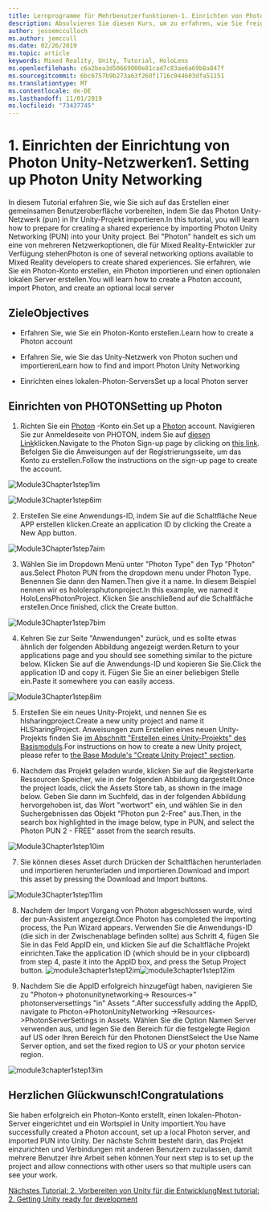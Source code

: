 ```yaml
---
title: Lernprogramme für Mehrbenutzerfunktionen-1. Einrichten von Photon Unity-Netzwerken
description: Absolvieren Sie diesen Kurs, um zu erfahren, wie Sie freigegebene Umgebungen mit mehreren Benutzern in einer hololens 2-Anwendung implementieren.
author: jessemcculloch
ms.author: jemccull
ms.date: 02/26/2019
ms.topic: article
keywords: Mixed Reality, Unity, Tutorial, HoloLens
ms.openlocfilehash: c6a2bea3d50669000e81cad7c83ae6a69b8a847f
ms.sourcegitcommit: 6bc6757b9b273a63f260f1716c944603dfa51151
ms.translationtype: MT
ms.contentlocale: de-DE
ms.lasthandoff: 11/01/2019
ms.locfileid: "73437745"
---
```

#  <a name="1-setting-up-photon-unity-networking"></a><span data-ttu-id="ccbec-105">1. Einrichten der Einrichtung von Photon Unity-Netzwerken</span><span class="sxs-lookup"><span data-stu-id="ccbec-105">1. Setting up Photon Unity Networking</span></span>

<span data-ttu-id="ccbec-106">In diesem Tutorial erfahren Sie, wie Sie sich auf das Erstellen einer gemeinsamen Benutzeroberfläche vorbereiten, indem Sie das Photon Unity-Netzwerk (pun) in Ihr Unity-Projekt importieren.</span><span class="sxs-lookup"><span data-stu-id="ccbec-106">In this tutorial, you will learn how to prepare for creating a shared experience by importing Photon Unity Networking (PUN) into your Unity project.</span></span> <span data-ttu-id="ccbec-107">Bei "Photon" handelt es sich um eine von mehreren Netzwerkoptionen, die für Mixed Reality-Entwickler zur Verfügung stehen</span><span class="sxs-lookup"><span data-stu-id="ccbec-107">Photon is one of several networking options available to Mixed Reality developers to create shared experiences.</span></span> <span data-ttu-id="ccbec-108">Sie erfahren, wie Sie ein Photon-Konto erstellen, ein Photon importieren und einen optionalen lokalen Server erstellen.</span><span class="sxs-lookup"><span data-stu-id="ccbec-108">You will learn how to create a Photon account, import Photon, and create an optional local server</span></span>

## <a name="objectives"></a><span data-ttu-id="ccbec-109">Ziele</span><span class="sxs-lookup"><span data-stu-id="ccbec-109">Objectives</span></span>

* <span data-ttu-id="ccbec-110">Erfahren Sie, wie Sie ein Photon-Konto erstellen.</span><span class="sxs-lookup"><span data-stu-id="ccbec-110">Learn how to create a Photon account</span></span>

* <span data-ttu-id="ccbec-111">Erfahren Sie, wie Sie das Unity-Netzwerk von Photon suchen und importieren</span><span class="sxs-lookup"><span data-stu-id="ccbec-111">Learn how to find and import Photon Unity Networking</span></span>

* <span data-ttu-id="ccbec-112">Einrichten eines lokalen-Photon-Servers</span><span class="sxs-lookup"><span data-stu-id="ccbec-112">Set up a local Photon server</span></span>

  

## <a name="setting-up-photon"></a><span data-ttu-id="ccbec-113">Einrichten von PHOTON</span><span class="sxs-lookup"><span data-stu-id="ccbec-113">Setting up Photon</span></span>

1. <span data-ttu-id="ccbec-114">Richten Sie ein [Photon](https://dashboard.photonengine.com//Account/SignUp) -Konto ein.</span><span class="sxs-lookup"><span data-stu-id="ccbec-114">Set up a [Photon](https://dashboard.photonengine.com//Account/SignUp) account.</span></span> <span data-ttu-id="ccbec-115">Navigieren Sie zur Anmeldeseite von PHOTON, indem Sie auf [diesen Link](https://dashboard.photonengine.com//Account/SignUp)klicken.</span><span class="sxs-lookup"><span data-stu-id="ccbec-115">Navigate to the Photon Sign-up page by clicking on [this link](https://dashboard.photonengine.com//Account/SignUp).</span></span> <span data-ttu-id="ccbec-116">Befolgen Sie die Anweisungen auf der Registrierungsseite, um das Konto zu erstellen.</span><span class="sxs-lookup"><span data-stu-id="ccbec-116">Follow the instructions on the sign-up page to create the account.</span></span> 
   

![Module3Chapter1step1im](images/module3chapter1step1im.PNG)

![Module3Chapter1step6im](images/module3chapter1step6im.PNG)

2. <span data-ttu-id="ccbec-119">Erstellen Sie eine Anwendungs-ID, indem Sie auf die Schaltfläche Neue APP erstellen klicken.</span><span class="sxs-lookup"><span data-stu-id="ccbec-119">Create an application ID by clicking the Create a New App button.</span></span>

![Module3Chapter1step7aim](images/module3chapter1step7aim.PNG)

3. <span data-ttu-id="ccbec-121">Wählen Sie im Dropdown Menü unter "Photon Type" den Typ "Photon" aus.</span><span class="sxs-lookup"><span data-stu-id="ccbec-121">Select Photon PUN from the dropdown menu under Photon Type.</span></span> <span data-ttu-id="ccbec-122">Benennen Sie dann den Namen.</span><span class="sxs-lookup"><span data-stu-id="ccbec-122">Then give it a name.</span></span> <span data-ttu-id="ccbec-123">In diesem Beispiel nennen wir es hololersphutonproject.</span><span class="sxs-lookup"><span data-stu-id="ccbec-123">In this example, we named it HoloLensPhotonProject.</span></span> <span data-ttu-id="ccbec-124">Klicken Sie anschließend auf die Schaltfläche erstellen.</span><span class="sxs-lookup"><span data-stu-id="ccbec-124">Once finished, click the Create button.</span></span>

![Module3Chapter1step7bim](images/module3chapter1step7bim.PNG)

4. <span data-ttu-id="ccbec-126">Kehren Sie zur Seite "Anwendungen" zurück, und es sollte etwas ähnlich der folgenden Abbildung angezeigt werden.</span><span class="sxs-lookup"><span data-stu-id="ccbec-126">Return to your applications page and you should see something similar to the picture below.</span></span> <span data-ttu-id="ccbec-127">Klicken Sie auf die Anwendungs-ID und kopieren Sie Sie.</span><span class="sxs-lookup"><span data-stu-id="ccbec-127">Click the application ID and copy it.</span></span> <span data-ttu-id="ccbec-128">Fügen Sie Sie an einer beliebigen Stelle ein.</span><span class="sxs-lookup"><span data-stu-id="ccbec-128">Paste it somewhere you can easily access.</span></span>  

![Module3Chapter1step8im](images/module3chapter1step8im.PNG)

5. <span data-ttu-id="ccbec-130">Erstellen Sie ein neues Unity-Projekt, und nennen Sie es hlsharingproject.</span><span class="sxs-lookup"><span data-stu-id="ccbec-130">Create a new unity project and name it HLSharingProject.</span></span> <span data-ttu-id="ccbec-131">Anweisungen zum Erstellen eines neuen Unity-Projekts finden Sie [im Abschnitt "Erstellen eines Unity-Projekts" des Basismoduls](https://docs.microsoft.com//windows/mixed-reality/mrlearning-base-ch1#create-new-unity-project).</span><span class="sxs-lookup"><span data-stu-id="ccbec-131">For instructions on how to create a new Unity project, please refer to [the Base Module's "Create Unity Project" section](https://docs.microsoft.com//windows/mixed-reality/mrlearning-base-ch1#create-new-unity-project).</span></span> 

6. <span data-ttu-id="ccbec-132">Nachdem das Projekt geladen wurde, klicken Sie auf die Registerkarte Ressourcen Speicher, wie in der folgenden Abbildung dargestellt.</span><span class="sxs-lookup"><span data-stu-id="ccbec-132">Once the project loads, click the Assets Store tab, as shown in the image below.</span></span> <span data-ttu-id="ccbec-133">Geben Sie dann im Suchfeld, das in der folgenden Abbildung hervorgehoben ist, das Wort "wortwort" ein, und wählen Sie in den Suchergebnissen das Objekt "Photon pun 2-Free" aus.</span><span class="sxs-lookup"><span data-stu-id="ccbec-133">Then, in the search box highlighted in the image below, type in PUN, and select the Photon PUN 2 - FREE" asset from the search results.</span></span> 

![Module3Chapter1step10im](images/module3chapter1step10im.PNG)

7. <span data-ttu-id="ccbec-135">Sie können dieses Asset durch Drücken der Schaltflächen herunterladen und importieren herunterladen und importieren.</span><span class="sxs-lookup"><span data-stu-id="ccbec-135">Download and import this asset by pressing the Download and Import buttons.</span></span>

![Module3Chapter1step11im](images/module3chapter1step11im.PNG)

8. <span data-ttu-id="ccbec-137">Nachdem der Import Vorgang von Photon abgeschlossen wurde, wird der pun-Assistent angezeigt.</span><span class="sxs-lookup"><span data-stu-id="ccbec-137">Once Photon has completed the importing process, the Pun Wizard appears.</span></span> <span data-ttu-id="ccbec-138">Verwenden Sie die Anwendungs-ID (die sich in der Zwischenablage befinden sollte) aus Schritt 4, fügen Sie Sie in das Feld AppID ein, und klicken Sie auf die Schaltfläche Projekt einrichten.</span><span class="sxs-lookup"><span data-stu-id="ccbec-138">Take the application ID (which should be in your clipboard) from step 4, paste it into the AppID box, and press the Setup Project button.</span></span> 
<span data-ttu-id="ccbec-139">![module3chapter1step12im](images/module3chapter1step12im.PNG)</span><span class="sxs-lookup"><span data-stu-id="ccbec-139">![module3chapter1step12im](images/module3chapter1step12im.PNG)</span></span>

9. <span data-ttu-id="ccbec-140">Nachdem Sie die AppID erfolgreich hinzugefügt haben, navigieren Sie zu "Photon-> photonunitynetworking-> Resources->" photonserversettings "in" Assets ".</span><span class="sxs-lookup"><span data-stu-id="ccbec-140">After successfully adding the AppID, navigate to Photon->PhotonUnityNetworking ->Resources->PhotonServerSettings in Assets.</span></span> <span data-ttu-id="ccbec-141">Wählen Sie die Option Namen Server verwenden aus, und legen Sie den Bereich für die festgelegte Region auf US oder Ihren Bereich für den Photonen Dienst</span><span class="sxs-lookup"><span data-stu-id="ccbec-141">Select the Use Name Server option, and set the fixed region to US or your photon service region.</span></span>

![module3chapter1step13im](images/module3chapter1step13im.PNG)

## <a name="congratulations"></a><span data-ttu-id="ccbec-143">Herzlichen Glückwunsch!</span><span class="sxs-lookup"><span data-stu-id="ccbec-143">Congratulations</span></span>

<span data-ttu-id="ccbec-144">Sie haben erfolgreich ein Photon-Konto erstellt, einen lokalen-Photon-Server eingerichtet und ein Wortspiel in Unity importiert.</span><span class="sxs-lookup"><span data-stu-id="ccbec-144">You have successfully created a Photon account, set up a local Photon server, and imported PUN into Unity.</span></span> <span data-ttu-id="ccbec-145">Der nächste Schritt besteht darin, das Projekt einzurichten und Verbindungen mit anderen Benutzern zuzulassen, damit mehrere Benutzer ihre Arbeit sehen können.</span><span class="sxs-lookup"><span data-stu-id="ccbec-145">Your next step is to set up the project and allow connections with other users so that multiple users can see your work.</span></span> 

<span data-ttu-id="ccbec-146">[Nächstes Tutorial: 2. Vorbereiten von Unity für die Entwicklung](mrlearning-sharing(photon)-ch2.md)</span><span class="sxs-lookup"><span data-stu-id="ccbec-146">[Next tutorial: 2. Getting Unity ready for development](mrlearning-sharing(photon)-ch2.md)</span></span>


